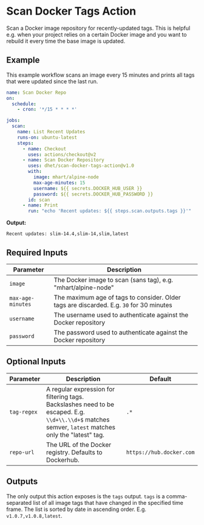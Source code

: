 # Scan Docker Tags Action

Scan a Docker image repository for recently-updated tags. This is helpful e.g. when your project relies on a certain Docker image and you want to rebuild it every time the base image is updated.


## Example

This example workflow scans an image every 15 minutes and prints all tags that were updated since the last run.

```yml
name: Scan Docker Repo
on:
  schedule:
    - cron: '*/15 * * * *'

jobs:
  scan:
    name: List Recent Updates
    runs-on: ubuntu-latest
    steps:
      - name: Checkout
        uses: actions/checkout@v2
      - name: Scan Docker Repository
        uses: dhet/scan-docker-tags-action@v1.0
        with:
          image: mhart/alpine-node
          max-age-minutes: 15
          username: ${{ secrets.DOCKER_HUB_USER }}
          password: ${{ secrets.DOCKER_HUB_PASSWORD }}
        id: scan
      - name: Print
        run: "echo 'Recent updates: ${{ steps.scan.outputs.tags }}'"
```
**Output:**
```
Recent updates: slim-14.4,slim-14,slim,latest
```

## Required Inputs

|Parameter|Description
|---|---
|`image`|The Docker image to scan (sans tag), e.g. "mhart/alpine-node"
|`max-age-minutes`|The maximum age of tags to consider. Older tags are discarded. E.g. `30` for 30 minutes
|`username`|The username used to authenticate against the Docker repository
|`password`|The password used to authenticate against the Docker repository


## Optional Inputs
|Parameter|Description|Default
|---|---|---
|`tag-regex`|A regular expression for filtering tags. Backslashes need to be escaped. E.g. `\\d+\\.\\d+$` matches semver, `latest` matches only the "latest" tag.|`.*`
|`repo-url`|The URL of the Docker registry. Defaults to Dockerhub.|`https://hub.docker.com`


## Outputs
The only output this action exposes is the `tags` output. `tags` is a comma-separated list of all image tags that have 
changed in the specified time frame. The list is sorted by date in ascending order. E.g. `v1.0.7,v1.0.8,latest`.
